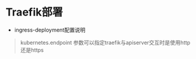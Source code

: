 # Traefik部署
- ingress-deployment配置说明
> kubernetes.endpoint 参数可以指定traefik与apiserver交互时是使用http还是https
